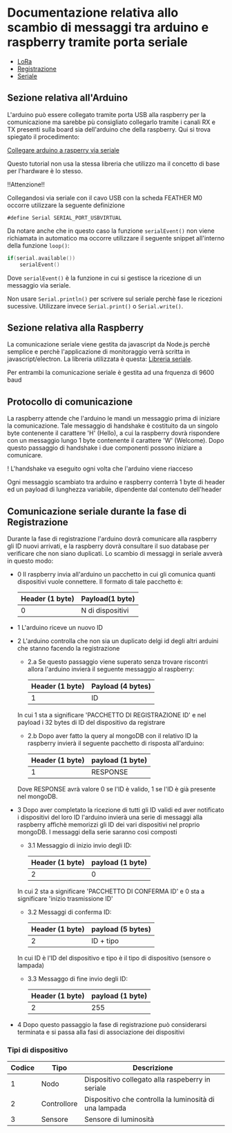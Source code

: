 # Documentazione relativa allo scambio di messaggi tra arduino e raspberry tramite porta seriale

* [LoRa](LoRaProtocol_documentation.html)
* [Registrazione](Registrazione.html)
* [Seriale](SerialProtocol.html)

## Sezione relativa all'Arduino

L'arduino può essere collegato tramite porta USB alla raspberry per la comunicazione ma sarebbe pù consigliato collegarlo tramite i canali RX e TX presenti sulla board sia dell'arduino che della raspberry. Qui si trova spiegato il procedimento:

[Collegare arduino a rasperry via seriale](https://gist.github.com/ajfisher/8880882)

Questo tutorial non usa la stessa libreria che utilizzo ma il concetto di base per l'hardware è lo stesso.

!!Attenzione!!

Collegandosi via seriale con il cavo USB con la scheda FEATHER M0 occorre utilizzare la seguente definizione

`#define Serial SERIAL_PORT_USBVIRTUAL`

Da notare anche che in questo caso la funzione `serialEvent()` non viene richiamata in automatico ma occorre utilizzare il seguente snippet all'interno della funzione `loop()`:

```c
if(serial.available())
    serialEvent()

```

Dove `serialEvent()` è la funzione in cui si gestisce la ricezione di un messaggio via seriale.

Non usare `Serial.println()` per scrivere sul seriale perchè fase le ricezioni sucessive. Utilizzare invece `Serial.print()` o `Serial.write()`.


## Sezione relativa alla Raspberry

La comunicazione seriale viene gestita da javascript da Node.js perchè semplice e perchè l'applicazione di monitoraggio verrà scritta in javascript/electron. La libreria utilizzata è questa: [Libreria seriale](https://github.com/EmergingTechnologyAdvisors/node-serialport).

Per entrambi la comunicazione seriale è gestita ad una frquenza di 9600 baud

## Protocollo di comunicazione

La raspberry attende che l'arduino le mandi un messaggio prima di iniziare la comunicazione. Tale messaggio di handshake è costituito da un singolo byte contenente il carattere 'H' (Hello), a cui la raspberry dovrà rispondere con un messaggio lungo 1 byte contenente il carattere 'W' (Welcome). Dopo questo passaggio di handshake i due componenti possono iniziare a comunicare.

! L'handshake va eseguito ogni volta che l'arduino viene riacceso

Ogni messaggio scambiato tra arduino e raspberry conterrà 1 byte di header ed un payload di lunghezza variabile, dipendente dal contenuto dell'header

## Comunicazione seriale durante la fase di Registrazione

Durante la fase di registrazione l'arduino dovrà comunicare alla raspberry gli ID nuovi arrivati, e la raspberry dovrà consultare il suo database per verificare che non siano duplicati. Lo scambio di messaggi in seriale avverà in questo modo:

* 0 Il raspberry invia all'arduino un pacchetto in cui gli comunica quanti dispositivi vuole connettere. Il formato di tale pacchetto è:

    |Header (1 byte)| Payload(1 byte)|
    |---------------|-----------------|
    | 0   |   N di dispositivi |

* 1 L'arduino riceve un nuovo ID
* 2 L'arduino controlla che non sia un duplicato delgi id degli altri arduini che stanno facendo la registrazione
    * 2.a Se questo passaggio viene superato senza trovare riscontri allora l'arduino invierà il seguente messaggio al raspberry:

        | Header (1 byte) | Payload (4 bytes) |
        |-----------------|-------------------|
        | 1               | ID                |  
    In cui 1 sta a significare 'PACCHETTO DI REGISTRAZIONE ID' e nel payload i 32 bytes di ID del dispositivo da registrare
    * 2.b Dopo aver fatto la query al mongoDB con il relativo ID la raspberry invierà il seguente pacchetto di risposta all'arduino:

        | Header (1 byte)| payload (1 byte)|
        |------|-------|
        |   1  |   RESPONSE |
    Dove RESPONSE avrà valore 0 se l'ID è valido, 1 se l'ID è già presente nel mongoDB.
* 3 Dopo aver completato la ricezione di tutti gli ID validi ed aver notificato i dispositivi del loro ID l'arduino invierà una serie di messaggi alla raspberry affichè memorizzi gli ID dei vari dispositivi nel proprio mongoDB. I messaggi della serie saranno così composti
    * 3.1 Messaggio di inizio invio degli ID:

        | Header (1 byte)| payload (1 byte)|
        |------|------|
        |   2  |   0  |
    In cui 2 sta a significare 'PACCHETTO DI CONFERMA ID'  e 0 sta a significare 'inizio trasmissione ID'
    * 3.2 Messaggi di conferma ID:

        | Header (1 byte) | payload (5 bytes) |
        |-----|-----|
        |  2  |  ID + tipo |
    In cui ID è l'ID del dispositivo e tipo è il tipo di dispositivo (sensore o lampada)
    * 3.3 Messaggo di  fine invio degli ID:

        | Header (1 byte) | payload (1 byte) |
        |-----|-----|
        |  2  |  255  |

* 4 Dopo questo passaggio la fase di registrazione può considerarsi terminata e si passa alla fasi di associazione dei dispositivi


### Tipi di dispositivo

| Codice | Tipo | Descrizione |
|------|--------|-----|
|  1   |  Nodo  | Dispositivo collegato alla raspeberry in seriale |
|  2   |  Controllore | Dispositivo che controlla la luminosità di una lampada |
|  3   |  Sensore | Sensore di luminosità |
